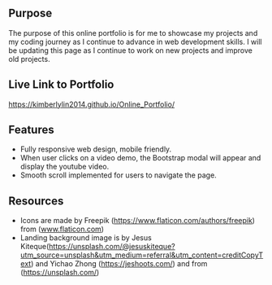
## Purpose
The purpose of this online portfolio is for me to showcase my projects and my coding journey as I continue to advance in web development skills. I will be updating this page as I continue to work on new projects and improve old projects.

## Live Link to Portfolio
https://kimberlylin2014.github.io/Online_Portfolio/

## Features
* Fully responsive web design, mobile friendly.
* When user clicks on a video demo, the Bootstrap modal will appear and display the youtube video.
* Smooth scroll implemented for users to navigate the page.


## Resources
* Icons are made by Freepik (https://www.flaticon.com/authors/freepik) from (www.flaticon.com)
* Landing background image is by  Jesus Kiteque(https://unsplash.com/@jesuskiteque?utm_source=unsplash&utm_medium=referral&utm_content=creditCopyText) and Yichao Zhong (https://jeshoots.com/) and  from (https://unsplash.com/)


